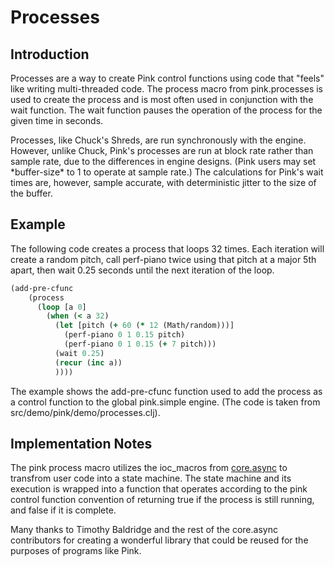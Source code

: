 # Processes 

## Introduction

Processes are a way to create Pink control functions using code that "feels" like writing multi-threaded code. The process macro from pink.processes is used to create the process and is most often used in conjunction with the wait function.  The wait function pauses the operation of the process for the given time in seconds.  

Processes, like Chuck's Shreds, are run synchronously with the engine.  However, unlike Chuck, Pink's processes are run at block rate rather than sample rate, due to the differences in engine designs.  (Pink users may set \*buffer-size\* to 1 to operate at sample rate.) The calculations for Pink's wait times are, however, sample accurate, with deterministic jitter to the size of the buffer. 

## Example

The following code creates a process that loops 32 times.  Each iteration will create a random pitch, call perf-piano twice using that pitch at a major 5th apart, then wait 0.25 seconds until the next iteration of the loop.  

```clojure 
(add-pre-cfunc
    (process
      (loop [a 0]
        (when (< a 32)
          (let [pitch (+ 60 (* 12 (Math/random)))]
            (perf-piano 0 1 0.15 pitch) 
            (perf-piano 0 1 0.15 (+ 7 pitch))) 
          (wait 0.25)
          (recur (inc a))
          ))))
```

The example shows the add-pre-cfunc function used to add the process as a control function to the global pink.simple engine.  (The code is taken from src/demo/pink/demo/processes.clj).  

## Implementation Notes

The pink process macro utilizes the ioc\_macros from [core.async](https://github.com/clojure/core.async/) to transfrom user code into a state machine. The state machine and its execution is wrapped into a function that operates according to the pink control function convention of returning true if the process is still running, and false if it is complete. 

Many thanks to Timothy Baldridge and the rest of the core.async contributors for creating a wonderful library that could be reused for the purposes of programs like Pink.  
